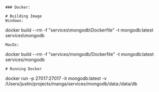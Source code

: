 
```
### Docker:

# Building Image 
Windows:

```
docker build --rm -f "services\mongodb\Dockerfile" -t mongodb:latest services\mongodb
```
MacOs:
```
docker build --rm -f "services/mongodb/Dockerfile" -t mongodb:latest services/mongodb
```
# Running Docker
```
docker run -p 27017:27017 -it mongodb:latest -v /Users/justin/projects/manga/services/mongodb/data:/data/db
<!-- -v ./data:/data/db -->
```